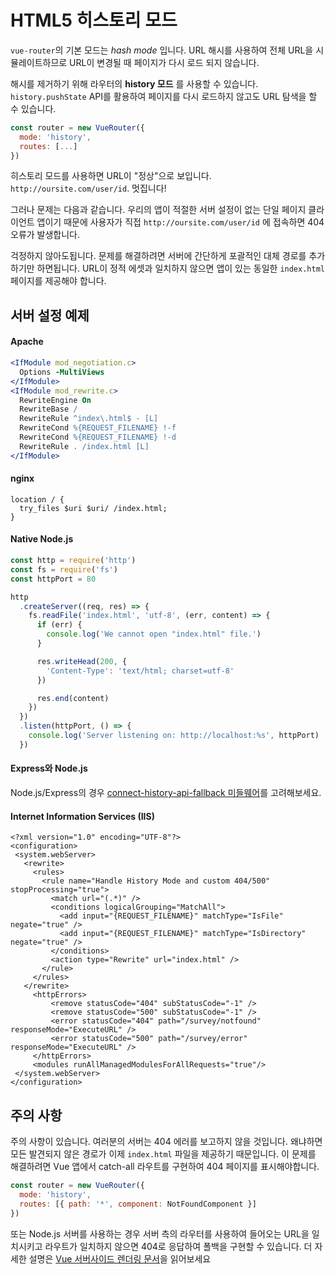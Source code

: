 # HTML5 히스토리 모드

`vue-router`의 기본 모드는 _hash mode_ 입니다. URL 해시를 사용하여 전체 URL을 시뮬레이트하므로 URL이 변경될 때 페이지가 다시 로드 되지 않습니다.

해시를 제거하기 위해 라우터의 **history 모드** 를 사용할 수 있습니다. `history.pushState` API를 활용하여 페이지를 다시 로드하지 않고도 URL 탐색을 할 수 있습니다.

```js
const router = new VueRouter({
  mode: 'history',
  routes: [...]
})
```

히스토리 모드를 사용하면 URL이 "정상"으로 보입니다. `http://oursite.com/user/id`. 멋집니다!

그러나 문제는 다음과 같습니다. 우리의 앱이 적절한 서버 설정이 없는 단일 페이지 클라이언트 앱이기 때문에 사용자가 직접 `http://oursite.com/user/id` 에 접속하면 404 오류가 발생합니다.

걱정하지 않아도됩니다. 문제를 해결하려면 서버에 간단하게 포괄적인 대체 경로를 추가하기만 하면됩니다. URL이 정적 에셋과 일치하지 않으면 앱이 있는 동일한 `index.html`페이지를 제공해야 합니다.

## 서버 설정 예제

#### Apache

```apache
<IfModule mod_negotiation.c>
  Options -MultiViews
</IfModule>
<IfModule mod_rewrite.c>
  RewriteEngine On
  RewriteBase /
  RewriteRule ^index\.html$ - [L]
  RewriteCond %{REQUEST_FILENAME} !-f
  RewriteCond %{REQUEST_FILENAME} !-d
  RewriteRule . /index.html [L]
</IfModule>
```

#### nginx

```nginx
location / {
  try_files $uri $uri/ /index.html;
}
```

#### Native Node.js

```js
const http = require('http')
const fs = require('fs')
const httpPort = 80

http
  .createServer((req, res) => {
    fs.readFile('index.html', 'utf-8', (err, content) => {
      if (err) {
        console.log('We cannot open "index.html" file.')
      }

      res.writeHead(200, {
        'Content-Type': 'text/html; charset=utf-8'
      })

      res.end(content)
    })
  })
  .listen(httpPort, () => {
    console.log('Server listening on: http://localhost:%s', httpPort)
  })
```

#### Express와 Node.js

Node.js/Express의 경우 [connect-history-api-fallback 미들웨어](https://github.com/bripkens/connect-history-api-fallback)를 고려해보세요.

#### Internet Information Services (IIS)

```
<?xml version="1.0" encoding="UTF-8"?>
<configuration>
 <system.webServer>
   <rewrite>
     <rules>
       <rule name="Handle History Mode and custom 404/500" stopProcessing="true">
         <match url="(.*)" />
         <conditions logicalGrouping="MatchAll">
           <add input="{REQUEST_FILENAME}" matchType="IsFile" negate="true" />
           <add input="{REQUEST_FILENAME}" matchType="IsDirectory" negate="true" />
         </conditions>
         <action type="Rewrite" url="index.html" />
       </rule>
     </rules>
   </rewrite>
     <httpErrors>
         <remove statusCode="404" subStatusCode="-1" />
         <remove statusCode="500" subStatusCode="-1" />
         <error statusCode="404" path="/survey/notfound" responseMode="ExecuteURL" />
         <error statusCode="500" path="/survey/error" responseMode="ExecuteURL" />
     </httpErrors>
     <modules runAllManagedModulesForAllRequests="true"/>
 </system.webServer>
</configuration>
```

## 주의 사항

주의 사항이 있습니다. 여러분의 서버는 404 에러를 보고하지 않을 것입니다. 왜냐하면 모든 발견되지 않은 경로가 이제 `index.html` 파일을 제공하기 때문입니다. 이 문제를 해결하려면 Vue 앱에서 catch-all 라우트를 구현하여 404 페이지를 표시해야합니다.

```js
const router = new VueRouter({
  mode: 'history',
  routes: [{ path: '*', component: NotFoundComponent }]
})
```

또는 Node.js 서버를 사용하는 경우 서버 측의 라우터를 사용하여 들어오는 URL을 일치시키고 라우트가 일치하지 않으면 404로 응답하여 폴백을 구현할 수 있습니다. 더 자세한 설명은 [Vue 서버사이드 렌더링 문서](https://ssr.vuejs.org/en/)을 읽어보세요
